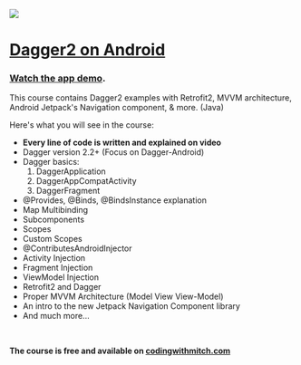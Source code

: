 <a href='https://codingwithmitch.com/courses/dagger22-android/' target='_blank'><img class='header-img' src='https://codingwithmitch.s3.amazonaws.com/static/dagger22-android/images/dagger2_on_android_getting_started.png' /></a>

<h1><a href='https://codingwithmitch.com/courses/dagger22-android/' target='_blank'>Dagger2 on Android</a></h1>
<h3><a href='https://codingwithmitch.com/courses/dagger22-android/demo' target='_blank'>Watch the app demo</a>.</h3>

<p>This course contains Dagger2 examples with Retrofit2, MVVM architecture, Android Jetpack's Navigation component, & more. (Java)</p>

<p>Here's what you will see in the course:</p>
<ul>
<li><strong>Every line of code is written and explained on video</strong></li>
<li>Dagger version 2.2+ (Focus on Dagger-Android)</li>
<li>Dagger basics:
  <ol>
    <li>DaggerApplication</li>
    <li>DaggerAppCompatActivity </li>
    <li>DaggerFragment</li>
  </ol>
</li>
<li>@Provides, @Binds, @BindsInstance explanation</li>
<li>Map Multibinding</li>
<li>Subcomponents</li>
<li>Scopes</li>
<li>Custom Scopes</li>
<li>@ContributesAndroidInjector</li>
<li>Activity Injection</li>
<li>Fragment Injection</li>
<li>ViewModel Injection</li>
<li>Retrofit2 and Dagger</li>
<li>Proper MVVM Architecture (Model View View-Model)</li>
<li>An intro to the new Jetpack Navigation Component library</li>
<li>And much more...</li>
</ul>
<br>
<p><strong>The course is free and available on <a href='https://codingwithmitch.com/courses/dagger22-android/' target='_blank'>codingwithmitch.com</a></strong></p>
